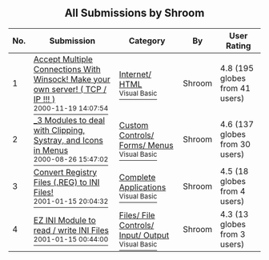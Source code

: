 ﻿<div align="center">

## All Submissions by Shroom

</div>

No.  | Submission | Category | By   | User Rating
---- | ---------- | -------- | ---- | -----------
1 | [Accept Multiple Connections With Winsock\! Make your own server\! \( TCP / IP \!\!\! \)<br /><sup>2000-11-19 14:07:54</sup>](https://github.com/Planet-Source-Code/shroom-accept-multiple-connections-with-winsock-make-your-own-server-tcp-ip__1-12956) | [Internet/ HTML<br /><sup>Visual Basic</sup>](../ByCategory/internet-html__1-34.md) | Shroom | 4.8 (195 globes from 41 users)
2 | [\_3 Modules to deal with Clipping, Systray, and Icons in Menus<br /><sup>2000-08-26 15:47:02</sup>](https://github.com/Planet-Source-Code/shroom-3-modules-to-deal-with-clipping-systray-and-icons-in-menus__1-11036) | [Custom Controls/ Forms/  Menus<br /><sup>Visual Basic</sup>](../ByCategory/custom-controls-forms-menus__1-4.md) | Shroom | 4.6 (137 globes from 30 users)
3 | [Convert Registry Files \(\.REG\) to INI Files\!<br /><sup>2001-01-15 20:04:32</sup>](https://github.com/Planet-Source-Code/shroom-convert-registry-files-reg-to-ini-files__1-14450) | [Complete Applications<br /><sup>Visual Basic</sup>](../ByCategory/complete-applications__1-27.md) | Shroom | 4.5 (18 globes from 4 users)
4 | [EZ INI Module to read / write INI Files<br /><sup>2001-01-15 00:44:00</sup>](https://github.com/Planet-Source-Code/shroom-ez-ini-module-to-read-write-ini-files__1-14430) | [Files/ File Controls/ Input/ Output<br /><sup>Visual Basic</sup>](../ByCategory/files-file-controls-input-output__1-3.md) | Shroom | 4.3 (13 globes from 3 users)
